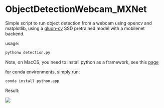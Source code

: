 # ObjectDetectionWebcam_MXNet

Simple script to run object detection from a webcam using opencv and matplotlib, using a [gluon-cv](https://gluon-cv.mxnet.io/model_zoo/detection.html) SSD pretrained model with a mobilenet backend.

usage:

```bash
pythonw detection.py
```

Note, on MacOS, you need to install python as a framework, see this [page](https://matplotlib.org/faq/osx_framework.html)

for conda environments, simply run:
```bash
conda install python.app
```

Result:

![](https://media.giphy.com/media/9JvoKeUeCt4bdRf3Cv/giphy.gif)
